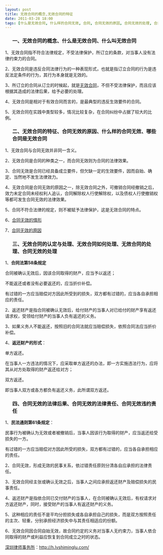 ```yaml
---
layout: post
title: 无效合同的概念,无效合同的特征
date: 2011-03-28 18:00
tags: [什么是无效合同, 什么样的合同无效, 合同, 合同无效的原因, 合同无效的处理, 合同无效的法律后果, 合同无效的法律责任, 哪些合同是无效合同, 无效合同如何处理, 无效合同的认定与处理, 深圳合同纠纷律师]
---
```

<ol>
<h3>一、无效合同的概念、什么是无效合同、什么叫无效合同</h3>
</ol>
1、无效合同指不符合法律规定，不受法律保护，所订立的条款，对当事人没有法律约束力的合同。

2、无效合同是违反合同法律行为的一种表现形式，也就是指订立合同的行为是违反法定条件的行为，其行为本身就是无效的。

3、所订立的合同从订立的时候起，就是<a href="http://h.lvshiminglu.com/law/689.html" target="_blank">无效合同</a>，不但不受法律保护，而且应该根据其造成的法律后果，给予必要的处理。

4、无效合同是相对于有效合同而言的，是最典型的违反生效要件的合同。

5、无效合同在实践中类型较多，情况比较复杂，在合同纠纷中占据了较大的比例。
<ol>
<h3>二、无效合同的特征、合同无效的原因、什么样的合同无效、哪些合同是无效合同</h3>
</ol>
1、无效合同与合同无效并非同一含义。

2、无效合同是合同的种类之一，而合同无效则为合同的法律效果。

3、合同无效是合同已经具备成立要件，但欠缺一定的生效要件，因而自始、确定、当然地不发生法律效力。

4、无效合同是合同无效的原因之一，除无效合同之外，可撤销合同经撤销之后，效力未定合同未经权利人追认，合同解除权人行使解除权，以及债权人行使撤销权等都可发生合同无效的法律效果。

5、合同不符合法律的规定，则不被赋予法律保护，这是无效合同的特点。

6、<a href="http://h.lvshiminglu.com/law/689.html" target="_blank">合同无效的情形</a>

7、<a href="http://h.lvshiminglu.com/law/689.html" target="_blank">合同无效的原因</a>
<ol>
<h3>三、无效合同的认定与处理、无效合同如何处理、无效合同的处理、合同无效的处理</h3>
</ol>
1、<strong>合同法第58条规定</strong>

合同被确认无效后，因该合同取得的财产，应当予以返还；

不能返还或者没有必要返还的，应当折价补偿。

有过错的一方应当赔偿对方因此所受到的损失，双方都有过错的，应当各自承担相应的责任。

2、返还财产是指合同被确认无效后，给付财产的当事人对已给付的财产享有返还请求权，受领给付财产的当事人负有返还的义务。

3、如果义务人不能返还，按照旧的合同法就应当赔偿损失，依照合同法应当折价补偿。

4、<strong>返还财产的形式</strong>：

单方返还。

在当事人一方违法的情况下，应采取单方返还的办法，即一方实施违法行为，应将其从对方处取得的财产返还给对方；

双方返还。

即当事人双方或各方都负有返还义务，此所谓双方返还。
<ol>
<h3>四、合同无效的法律后果、合同无效的法律责任、合同无效违约责任</h3>
</ol>
1、<strong>民法通则第61条规定</strong>：

民事行为被确认为无效或者被撤销后，当事人因该行为取得的财产，应当返还给受损失的一方。

有过错的一方应当赔偿对方因此所受的损失，双方都有过错的，应当各自承担相应的责任。

2、合同无效，形成无效的民事关系，依过错责任原则分清各自应承担的法律责任。

3、无效合同经主张或确认无效之后，当事人之间应承担返还财产及赔偿损失的民事责任。

4、返还财产是指依合同已交付财产的当事人，在合同被确认无效后，有权请求对方返还财产，同时，接受财产的当事人有返还财产的义务。

5、这种相应的责任不是平均分担损失或各自承担自己的损失，而是双方按照责任的主次、轻重，分别承担经济损失中与其责任相适应的份额。

6、无效合同因合同自始无效，故合同约定的义务对当事人无约束力，当事人依合同取得的财产或利益应恢复到合同成立之时的状态。

<a href="http://h.lvshiminglu.com/">深圳律师事务所</a>：<a href="http://h.lvshiminglu.com/">http://h.lvshiminglu.com/</a>

